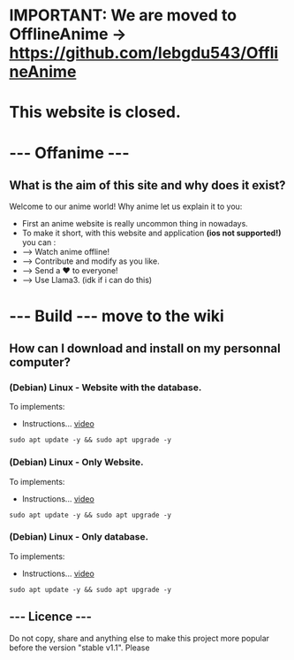 # IMPORTANT: We are moved to OfflineAnime -> https://github.com/lebgdu543/OfflineAnime
# **This website is closed.**

# --- Offanime ---

## What is the aim of this site and why does it exist?

Welcome  to our anime world! Why anime let us explain it to you:
  - First an anime website is really uncommon thing in nowadays.
  - To make it short, with this website and application **(ios not supported!)** you can :
  -   --> Watch anime offline!
  -   --> Contribute and modify as you like.
  -   --> Send a ♥️ to everyone!
  -   --> Use Llama3. (idk if i can do this)

# --- Build --- move to the wiki

## How can I download and install on my personnal computer?

### **(Debian) Linux - Website with the database.**

To implements: 
- Instructions... [video](https://alinkofavideo.com/explaination-of-website-and-database/)

```
sudo apt update -y && sudo apt upgrade -y
```

### **(Debian) Linux - Only Website.**

To implements: 
- Instructions... [video](https://alinkofavideo.com/explaination-of-website/)

```
sudo apt update -y && sudo apt upgrade -y
```

### **(Debian) Linux - Only database.** 

To implements: 
- Instructions... [video](https://alinkofavideo.com/explaination-of-database/)

```
sudo apt update -y && sudo apt upgrade -y
```

## --- Licence ---

Do not copy, share and anything else to make this project more popular before the version "stable v1.1". Please
